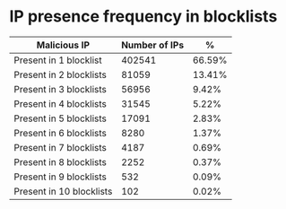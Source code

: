 # IP presence frequency in blocklists
| Malicious IP | Number of IPs | % |
|----|----|----|
| Present in 1 blocklist | 402541 | 66.59% |
| Present in 2 blocklists | 81059 | 13.41% |
| Present in 3 blocklists | 56956 | 9.42% |
| Present in 4 blocklists | 31545 | 5.22% |
| Present in 5 blocklists | 17091 | 2.83% |
| Present in 6 blocklists | 8280 | 1.37% |
| Present in 7 blocklists | 4187 | 0.69% |
| Present in 8 blocklists | 2252 | 0.37% |
| Present in 9 blocklists | 532 | 0.09% |
| Present in 10 blocklists | 102 | 0.02% |
